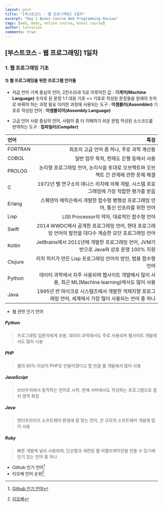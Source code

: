 ```yaml
---
layout: post
title: "[부스트코스 - 웹 프로그래밍] 1일차"
excerpt: "Day 1 Boost Course Web Programming Review"
tags: [web, mooc, online course, boost course]
author: larvinion
comments: true
---
```


## [부스트코스 - 웹 프로그래밍] 1일차

### 1. 웹 프로그래밍 기초

#### 1) 웹 프로그래밍을 위한 프로그램 언어들
* 저급 언어
기계 중심의 언어, 2진수(0과 1)로 이루어진 값 : **기계어(Machine Language)**
숫자로 된 문장 1:1 대응 기호 => 기호로 작성된 문장들을 원래의 숫자로 바꿔야 하는 과정 필요
이러한 과정에 사용되는 도구 : **어셈블러(Assembler)**
기호로 작성된 언어 : **어셈블리어(Assembly Language)**

* 고급 언어
사람 중심의 언어, 사람이 좀 더 이해하기 쉬운 문법
작성된 소스코드를 번역하는 도구 : **컴파일러(Compiler)**

| 언어 | 특징 |
|:--------|-------:|
| FORTRAN | 최초의 고급 언어 중 하나, 주로 과학 계산용 |
| COBOL | 일반 업무 목적, 현재도 은행 등에서 사용 |
| PROLOG | 논리형 프로그래밍 언어, 논리식을 토대로 오브젝트와 오브젝트 간 관계에 관한 문제 해결 |
| C | 1972년 벨 연구소의 데니스 리치에 의해 개발, 시스템 프로그래밍에 가장 적합한 평가를 받음 |
| Erlang | 스웨덴의 에릭슨에서 개발한 함수형 병행성 프로그래밍 언어, 통신 인프라를 위한 언어 |
| Lisp | LISt Processor의 약자, 대료적인 함수형 언어 |
| Swift | 2014 WWDC에서 공개한 프로그래밍 언어, 현대 프로그래밍 언어의 발전을 대다수 계승한 모던 프로그래밍 언어 |
| Kotlin | JetBrains에서 2011년에 개발한 프로그래밍 언어, JVM기반으로 Java와 상호 운영 100% 지원 |
| Clojure |리치 히키가 만든 Lisp 프로그래밍 언어의 방언, 범용 함수형 언어 |
| Python | 데이터 과학에서 자주 사용되며 웹사이트 개발에서 많이 사용, 최근 ML(Machine learning)에서도 많이 사용 |
| Java | 1995년 썬 마이크로 시스템즈에서 개발한 객체지향 프로그래밍 언어, 세계에서 가장 많이 사용되는 언어 중 하나 |

* 웹 관련 인기 언어
##### Python
> 프로그래밍 입문자에게 유용, 데이터 과학에서도 주로 사용되며 웹사이트 개발에서도 많이 사용
##### PHP
> 웹의 80% 이상이 PHP로 만들어졌다고 할 만큼 웹 개발에서 많이 사용
##### JavaScript
> 브라우저에서 동작하는 언어로 시작, 현재 서버에서도 작성하는 프로그램으로 점차 영역 확장
##### Java
> 엔터프라이즈 소프트웨어 환경에 잘 맞는 언어, 큰 규모의 소프트웨어 개발에 많이 사용
##### Ruby
> 빠른 개발에 널리 사용되며, 단순함과 세련된 웹 어플리케이션을 만들 수 있기에 인기 있는 언어 중 하나

* Github 인기 언어[^1]
* 티오베 언어 순위[^2]

[^1]: [Github 인기 언어](https://octoverse.github.com/projects#languages)
[^2]: [티오베](https://www.tiobe.com/tiobe-index)
